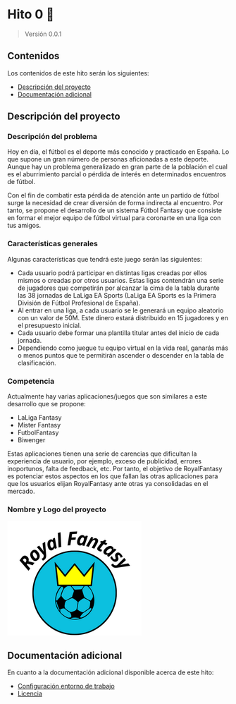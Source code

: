 # Hito 0 :pushpin:
> Versión 0.0.1

## Contenidos
Los contenidos de este hito serán los siguientes:
- [Descripción del proyecto](#descripción-del-proyecto)
- [Documentación adicional](#documentación-adicional)

## Descripción del proyecto
### Descripción del problema
Hoy en día, el fútbol es el deporte más conocido y practicado en España. Lo que supone un gran número de personas aficionadas a este deporte. Aunque hay un problema generalizado en gran parte de la población el cual es el aburrimiento parcial o pérdida de interés en determinados encuentros de fútbol.

Con el fin de combatir esta pérdida de atención ante un partido de fútbol surge la necesidad de crear diversión de forma indirecta al encuentro. Por tanto, se propone el desarrollo de un sistema Fútbol Fantasy que consiste en formar el mejor equipo de fútbol virtual para coronarte en una liga con tus amigos.

### Características generales
Algunas características que tendrá este juego serán las siguientes:
- Cada usuario podrá participar en distintas ligas creadas por ellos mismos o creadas por otros usuarios. Estas ligas contendrán una serie de jugadores que competirán por alcanzar la cima de la tabla durante las 38 jornadas de LaLiga EA Sports (LaLiga EA Sports  es la Primera División de Fútbol Profesional de España).
- Al entrar en una liga, a cada usuario se le generará un equipo aleatorio con un valor de 50M. Este dinero estará distribuido en 15 jugadores y en el presupuesto inicial.
- Cada usuario debe formar una plantilla titular antes del inicio de cada jornada.
- Dependiendo como juegue tu equipo virtual en la vida real, ganarás más o menos puntos que te permitirán ascender o descender en la tabla de clasificación.

### Competencia

Actualmente hay varias aplicaciones/juegos que son similares a este desarrollo que se propone:
* LaLiga Fantasy
* Mister Fantasy
* FutbolFantasy
* Biwenger

Estas aplicaciones tienen una serie de carencias que dificultan la experiencia de usuario, por ejemplo, exceso de publicidad, errores inoportunos, falta de feedback, etc. Por tanto, el objetivo de RoyalFantasy es potenciar estos aspectos en los que fallan las otras aplicaciones para que los usuarios elijan RoyalFantasy ante otras ya consolidadas en el mercado.

### Nombre y Logo del proyecto
![Logo](../imgs/Royal_Fantasy-nombre.png)

## Documentación adicional
En cuanto a la documentación adicional disponible acerca de este hito:
- [Configuración entorno de trabajo](/docs/hitos/config-github.md)
- [Licencia](../../LICENSE)
